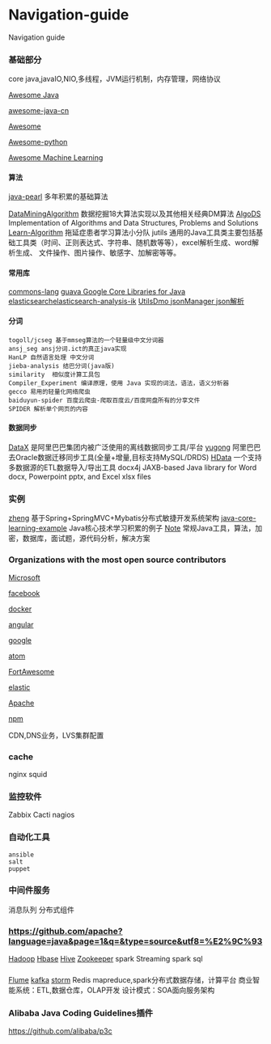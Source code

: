 # Navigation-guide
Navigation guide


### 基础部分
   core java,javaIO,NIO,多线程，JVM运行机制，内存管理，网络协议
   
   [Awesome Java](https://github.com/akullpp/awesome-java)
   
   [awesome-java-cn](https://github.com/jobbole/awesome-java-cn)
   
   [Awesome](https://github.com/sindresorhus/awesome)
   
   [Awesome-python](https://github.com/vinta/awesome-python)
   
   [Awesome Machine Learning](https://github.com/josephmisiti/awesome-machine-learning)
  
#### 算法
[java-pearl](https://github.com/robertleepeak/java-pearl) 多年积累的基础算法

[DataMiningAlgorithm](https://github.com/linyiqun/DataMiningAlgorithm) 数据挖掘18大算法实现以及其他相关经典DM算法
[AlgoDS](https://github.com/sherxon/AlgoDS) Implementation of Algorithms and Data Structures, Problems and Solutions
[Learn-Algorithm](https://github.com/Learn-Algorithm/Learn-Algorithm) 拖延症患者学习算法小分队
jutils 通用的Java工具类主要包括基础工具类（时间、正则表达式、字符串、随机数等等），excel解析生成、word解析生成、
          文件操作、图片操作、敏感字、加解密等等。 
#### 常用库
[commons-lang](https://github.com/apache/commons-lang)
[guava Google Core Libraries for Java](https://github.com/google/guava)
[elasticsearch](https://github.com/elastic/elasticsearch)[elasticsearch-analysis-ik](https://github.com/medcl/elasticsearch-analysis-ik)
[UtilsDmo jsonManager json解析](https://github.com/yangchaojiang/UtilsDmo)
#### 分词
    togoll/jcseg 基于mmseg算法的一个轻量级中文分词器
    ansj_seg ansj分词.ict的真正java实现
    HanLP 自然语言处理 中文分词 
    jieba-analysis 结巴分词(java版)
    similarity  相似度计算工具包
    Compiler_Experiment 编译原理，使用 Java 实现的词法，语法，语义分析器
    gecco 易用的轻量化网络爬虫
    baiduyun-spider 百度云爬虫-爬取百度云/百度网盘所有的分享文件
    SPIDER 解析单个网页的内容
#### 数据同步
[DataX](https://github.com/alibaba/DataX) 是阿里巴巴集团内被广泛使用的离线数据同步工具/平台
[yugong](https://github.com/alibaba/yugong) 阿里巴巴去Oracle数据迁移同步工具(全量+增量,目标支持MySQL/DRDS)
[HData](https://github.com/stuxuhai/HData)  一个支持多数据源的ETL数据导入/导出工具 
docx4j JAXB-based Java library for Word docx, Powerpoint pptx, and Excel xlsx files
### 实例
  [zheng](https://github.com/shuzheng/zheng) 基于Spring+SpringMVC+Mybatis分布式敏捷开发系统架构
  [java-core-learning-example](https://github.com/JeffLi1993/java-core-learning-example) Java核心技术学习积累的例子
  [Note](https://github.com/scalad/Note) 常规Java工具，算法，加密，数据库，面试题，源代码分析，解决方案
  
### Organizations with the most open source contributors

[Microsoft](https://github.com/Microsoft)

[facebook](https://github.com/facebook)

[docker](https://github.com/docker)

[angular](https://github.com/angular)

[google](https://github.com/google)

[atom](https://github.com/atom)

[FortAwesome](https://github.com/FortAwesome)

[elastic](https://github.com/elastic)

[Apache](https://github.com/Apache)

[npm](https://github.com/npm)

CDN,DNS业务，LVS集群配置
### cache
   nginx
   squid
### 监控软件
   Zabbix
   Cacti
   nagios
### 自动化工具
    ansible
    salt
    puppet
### 中间件服务
   消息队列
   分布式组件
### https://github.com/apache?language=java&page=1&q=&type=source&utf8=%E2%9C%93
   [Hadoop](https://github.com/apache/hadoop)
   [Hbase](https://github.com/apache/hbase)
   [Hive](https://github.com/apache/hive)
   [Zookeeper](https://github.com/apache/zookeeper)
   spark Streaming
   spark sql
###
   [Flume](https://github.com/apache/flume)
   [kafka](https://github.com/apache/kafka)
   [storm](https://github.com/apache/storm)
   Redis
mapreduce,spark分布式数据存储，计算平台
商业智能系统：ETL,数据仓库，OLAP开发
设计模式：SOA面向服务架构

### Alibaba Java Coding Guidelines插件
https://github.com/alibaba/p3c
